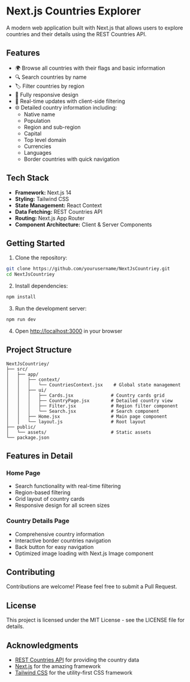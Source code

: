 # Next.js Countries Explorer

A modern web application built with Next.js that allows users to explore countries and their details using the REST Countries API.

## Features

- 🌍 Browse all countries with their flags and basic information
- 🔍 Search countries by name
- 🏷️ Filter countries by region
- 📱 Fully responsive design
- 🔄 Real-time updates with client-side filtering
- 🌐 Detailed country information including:
  - Native name
  - Population
  - Region and sub-region
  - Capital
  - Top level domain
  - Currencies
  - Languages
  - Border countries with quick navigation

## Tech Stack

- **Framework:** Next.js 14
- **Styling:** Tailwind CSS
- **State Management:** React Context
- **Data Fetching:** REST Countries API
- **Routing:** Next.js App Router
- **Component Architecture:** Client & Server Components

## Getting Started

1. Clone the repository:

```bash
git clone https://github.com/yourusername/NextJsCountriey.git
cd NextJsCountriey
```

2. Install dependencies:
```bash
npm install
```

3. Run the development server:

```bash
npm run dev
```

4. Open [http://localhost:3000](http://localhost:3000) in your browser

## Project Structure

```
NextJsCountriey/
├── src/
│   ├── app/
│   │   ├── context/
│   │   │   └── CountriesContext.jsx    # Global state management
│   │   ├── ui/
│   │   │   ├── Cards.jsx              # Country cards grid
│   │   │   ├── CountryPage.jsx        # Detailed country view
│   │   │   ├── Filter.jsx             # Region filter component
│   │   │   └── Search.jsx             # Search component
│   │   ├── Home.jsx                   # Main page component
│   │   └── layout.js                  # Root layout
├── public/
│   └── assets/                        # Static assets
└── package.json
```

## Features in Detail

### Home Page
- Search functionality with real-time filtering
- Region-based filtering
- Grid layout of country cards
- Responsive design for all screen sizes

### Country Details Page
- Comprehensive country information
- Interactive border countries navigation
- Back button for easy navigation
- Optimized image loading with Next.js Image component

## Contributing

Contributions are welcome! Please feel free to submit a Pull Request.

## License

This project is licensed under the MIT License - see the LICENSE file for details.

## Acknowledgments

- [REST Countries API](https://restcountries.com/) for providing the country data
- [Next.js](https://nextjs.org/) for the amazing framework
- [Tailwind CSS](https://tailwindcss.com/) for the utility-first CSS framework
